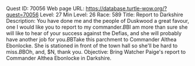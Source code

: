 Quest ID: 70056
Web page URL: https://database.turtle-wow.org/?quest=70056
Level: 27
Min Level: 26
Race: 589
Title: Report to Darkshire
Description: You have done me and the people of Duskwood a great favour, one I would like you to report to my commander.$B$BI am more than sure she will like to hear of your success against the Defias, and she will probably have another job for you.$B$BTake this parchment to Commander Althea Ebonlocke. She is stationed in front of the town hall so she'll be hard to miss.$B$BOh, and, $N, thank you.
Objective: Bring Watcher Paige's report to Commander Althea Ebonlocke in Darkshire.
